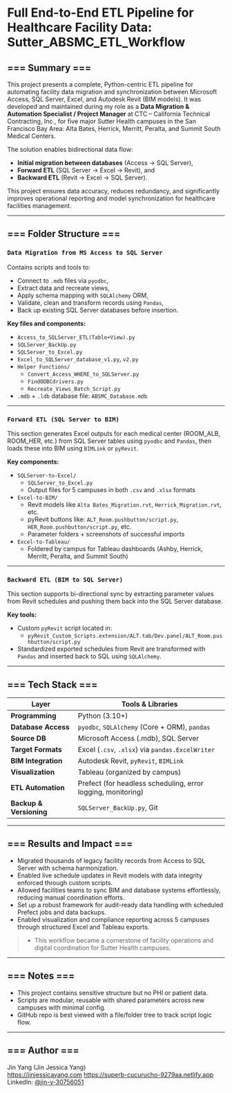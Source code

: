 # Full End-to-End ETL Pipeline for Healthcare Facility Data: Sutter_ABSMC_ETL_Workflow

## === Summary ===

This project presents a complete, Python-centric ETL pipeline for automating facility data migration and synchronization between Microsoft Access, SQL Server, Excel, and Autodesk Revit (BIM models). It was developed and maintained during my role as a **Data Migration & Automation Specialist / Project Manager** at CTC – California Technical Contracting, Inc., for five major Sutter Health campuses in the San Francisco Bay Area: Alta Bates, Herrick, Merritt, Peralta, and Summit South Medical Centers.

The solution enables bidirectional data flow:
- **Initial migration between databases** (Access → SQL Server),
- **Forward ETL** (SQL Server → Excel → Revit), and
- **Backward ETL** (Revit → Excel → SQL Server).


This project ensures data accuracy, reduces redundancy, and significantly improves operational reporting and model synchronization for healthcare facilities management.

---

## === Folder Structure ===

### `Data Migration from MS Access to SQL Server`

Contains scripts and tools to:
- Connect to `.mdb` files via `pyodbc`,
- Extract data and recreate views,
- Apply schema mapping with `SQLAlchemy` ORM,
- Validate, clean and transform records using `Pandas`,
- Back up existing SQL Server databases before insertion.

**Key files and components:**
- `Access_to_SQLServer_ETL(Table+View).py`  
- `SQLServer_BackUp.py`  
- `SQLServer_to_Excel.py`
- `Excel_to_SQLServer_database_v1.py`, `v2.py`  
- `Helper Functions/`  
  - `Convert_Access_WHERE_to_SQLServer.py`  
  - `FindODBCdrivers.py`  
  - `Recreate_Views_Batch_Script.py`  
- `.mdb` + `.ldb` database file: `ABSMC_Database.mdb`

---

### `Forward ETL (SQL Server to BIM)`

This section generates Excel outputs for each medical center (ROOM_ALB, ROOM_HER, etc.) from SQL Server tables using `pyodbc` and `Pandas`, then loads these into BIM using `BIMLink` or `pyRevit`.

**Key components:**
- `SQLServer-to-Excel/`  
  - `SQLServer_to_Excel.py`  
  - Output files for 5 campuses in both `.csv` and `.xlsx` formats
- `Excel-to-BIM/`  
  - Revit models like `Alta Bates_Migration.rvt`, `Herrick_Migration.rvt`, etc.
  - pyRevit buttons like: `ALT_Room.pushbutton/script.py`, `HER_Room.pushbutton/script.py`, etc.
  - Parameter folders + screenshots of successful imports
- `Excel-to-Tableau/`  
  - Foldered by campus for Tableau dashboards (Ashby, Herrick, Merritt, Peralta, and Summit South)

---

### `Backward ETL (BIM to SQL Server)`

This section supports bi-directional sync by extracting parameter values from Revit schedules and pushing them back into the SQL Server database.

**Key tools:**
- Custom `pyRevit` script located in:
  - `pyRevit_Custom_Scripts.extension/ALT.tab/Dev.panel/ALT_Room.pushbutton/script.py`
- Standardized exported schedules from Revit are transformed with `Pandas` and inserted back to SQL using `SQLAlchemy`.

---

## === Tech Stack ===

| Layer        | Tools & Libraries                                                                 |
|--------------|-------------------------------------------------------------------------------------|
| **Programming**  | Python (3.10+)                                                                  |
| **Database Access** | `pyodbc`, `SQLAlchemy` (Core + ORM), `pandas`                              |
| **Source DB** | Microsoft Access (.mdb), SQL Server                                               |
| **Target Formats** | Excel (`.csv`, `.xlsx`) via `pandas.ExcelWriter`                            |
| **BIM Integration** | Autodesk Revit, `pyRevit`, `BIMLink`                                       |
| **Visualization** | Tableau (organized by campus)                |
| **ETL Automation** | Prefect (for headless scheduling, error logging, monitoring)                |
| **Backup & Versioning** | `SQLServer_BackUp.py`, Git                                              |

---

## === Results and Impact ===

- Migrated thousands of legacy facility records from Access to SQL Server with schema harmonization.
- Enabled live schedule updates in Revit models with data integrity enforced through custom scripts.
- Allowed facilities teams to sync BIM and database systems effortlessly, reducing manual coordination efforts.
- Set up a robust framework for audit-ready data handling with scheduled Prefect jobs and data backups.
- Enabled visualization and compliance reporting across 5 campuses through structured Excel and Tableau exports.

> * This workflow became a cornerstone of facility operations and digital coordination for Sutter Health campuses.

---

## === Notes ===

- This project contains sensitive structure but no PHI or patient data.
- Scripts are modular, reusable with shared parameters across new campuses with minimal config.
- GitHub repo is best viewed with a file/folder tree to track script logic flow.

---

## === Author ===

Jin Yang (Jin Jessica Yang)  
https://jinjessicayang.com 
https://superb-cucurucho-9279aa.netlify.app
LinkedIn: [@jin-y-30756051](https://www.linkedin.com/in/jin-y-30756051)
